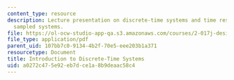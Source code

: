 ```yaml
---
content_type: resource
description: Lecture presentation on discrete-time systems and time resolution in
  sampled systems.
file: https://ol-ocw-studio-app-qa.s3.amazonaws.com/courses/2-017j-design-of-electromechanical-robotic-systems-fall-2009/a0272c475e92eb7dce1a8b9deaac58c4_MIT2_017JF09_discrete.pdf
file_type: application/pdf
parent_uid: 107bb7c0-9134-4b2f-70e5-eee203b1a371
resourcetype: Document
title: Introduction to Discrete-Time Systems
uid: a0272c47-5e92-eb7d-ce1a-8b9deaac58c4
---
```

